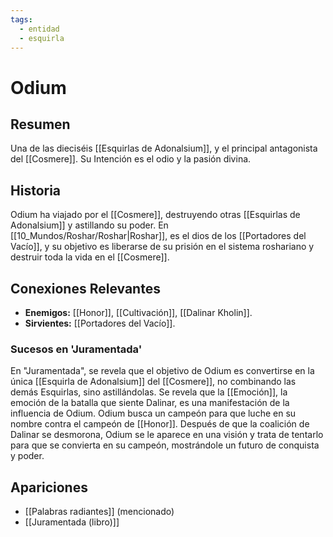 ```yaml
---
tags:
  - entidad
  - esquirla
---
```


# Odium

## Resumen
Una de las dieciséis [[Esquirlas de Adonalsium]], y el principal antagonista del [[Cosmere]]. Su Intención es el odio y la pasión divina.

## Historia
Odium ha viajado por el [[Cosmere]], destruyendo otras [[Esquirlas de Adonalsium]] y astillando su poder. En [[10_Mundos/Roshar/Roshar|Roshar]], es el dios de los [[Portadores del Vacío]], y su objetivo es liberarse de su prisión en el sistema roshariano y destruir toda la vida en el [[Cosmere]].

## Conexiones Relevantes
* **Enemigos:** [[Honor]], [[Cultivación]], [[Dalinar Kholin]].
* **Sirvientes:** [[Portadores del Vacío]].

### Sucesos en 'Juramentada'
En "Juramentada", se revela que el objetivo de Odium es convertirse en la única [[Esquirla de Adonalsium]] del [[Cosmere]], no combinando las demás Esquirlas, sino astillándolas. Se revela que la [[Emoción]], la emoción de la batalla que siente Dalinar, es una manifestación de la influencia de Odium. Odium busca un campeón para que luche en su nombre contra el campeón de [[Honor]]. Después de que la coalición de Dalinar se desmorona, Odium se le aparece en una visión y trata de tentarlo para que se convierta en su campeón, mostrándole un futuro de conquista y poder.

## Apariciones
* [[Palabras radiantes]] (mencionado)
* [[Juramentada (libro)]]
